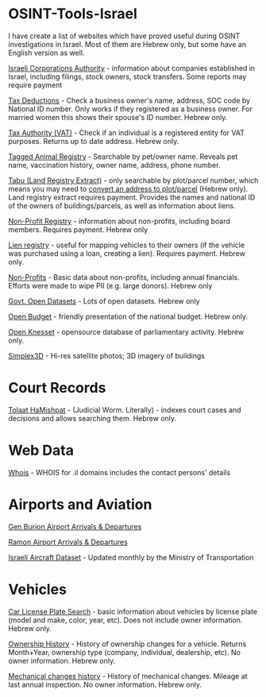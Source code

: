 # OSINT-Tools-Israel

I have create a list of websites which have proved useful during OSINT investigations in Israel. Most of them are Hebrew only, but some have an English version as well.

[Israeli Corporations Authority](https://www.gov.il/en/service/company_extract) - information about companies established in Israel, including filings, stock owners, stock transfers. Some reports may require payment

[Tax Deductions](https://taxinfo.taxes.gov.il/gmishurim/firstPage.aspx) - Check a business owner's name, address, SOC code by National ID number. Only works if they registered as a business owner. For married women this shows their spouse's ID number. Hebrew only.

[Tax Authority (VAT)](https://taxinfo.taxes.gov.il/emosek/wHzanatTik.aspx) - Check if an individual is a registered entity for VAT purposes. Returns up to date address. Hebrew only.

[Tagged Animal Registry](https://dogsearch.moag.gov.il/#/pages/pets) - Searchable by pet/owner name. Reveals pet name, vaccination history, owner name, address, phone number.

[Tabu (Land Registry Extract)](https://www.gov.il/en/service/land_registration_extract) - only searchable by plot/parcel number, which means you may need to [convert an address to plot/parcel](https://www.gov.il/apps/mapi/parcel_address/parcel_address.html) (Hebrew only). Land registry extract requires payment. Provides the names and national ID of the owners of buildings/parcels, as well as information about liens.

[Non-Profit Registry](https://ica.justice.gov.il/Request/OpenRequest?rt=ExposeDocumentsAssociation) - information about non-profits, including board members. Requires payment. Hebrew only

[Lien registry](https://www.gov.il/he/service/pawn_perusal) - useful for mapping vehicles to their owners (if the vehicle was purchased using a loan, creating a lien). Requires payment. Hebrew only.

[Non-Profits](https://www.guidestar.org.il/home) - Basic data about non-profits, including annual financials. Efforts were made to wipe PII (e.g. large donors). Hebrew only

[Govt. Open Datasets](https://data.gov.il/dataset) - Lots of open datasets. Hebrew only

[Open Budget](https://next.obudget.org/) - friendly presentation of the national budget. Hebrew only.

[Open Knesset](https://oknesset.org/) - opensource database of parliamentary activity. Hebrew only.

[Simplex3D](https://simplex3d.co.il/?en) - Hi-res satellite photos; 3D imagery of buildings

# Court Records

[Tolaat HaMishpat](https://xn----8hcborozt8bdd.xn--9dbq2a/%D7%97%D7%99%D7%A4%D7%95%D7%A9#gsc.tab=0) - (Judicial Worm. Literally) - indexes court cases and decisions and allows searching them. Hebrew only.

# Web Data

[Whois](https://en.isoc.org.il/whois) - WHOIS for .il domains includes the contact persons' details

# Airports and Aviation

[Gen Burion Airport Arrivals & Departures](https://www.iaa.gov.il/en/airports/ben-gurion/flight-board/)

[Ramon Airport Arrivals & Departures](https://www.iaa.gov.il/en/airports/ramon/flight-board/)

[Israeli Aircraft Dataset](https://data.gov.il/dataset/aircraft_data_il/resource/bc00ed41-75d0-4d0f-9eca-3cd0a2c332cc) - Updated monthly by the Ministry of Transportation

# Vehicles

[Car License Plate Search](https://www.gov.il/he/departments/dynamiccollectors/private-and-commercial-vehicles) - basic information about vehicles by license plate (model and make, color, year, etc). Does not include owner information. Hebrew only.

[Ownership History](https://www.gov.il/he/Departments/DynamicCollectors/private_vehicle_history_2) - History of ownership changes for a vehicle. Returns Month+Year, ownership type (company, individual, dealership, etc). No owner information. Hebrew only.

[Mechanical changes history](https://www.gov.il/he/Departments/DynamicCollectors/private_vehicle_history_1) - History of mechanical changes. Mileage at last annual inspection. No owner information. Hebrew only.
